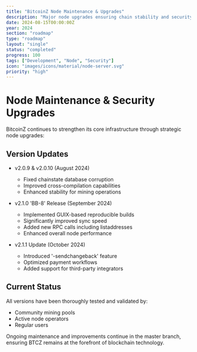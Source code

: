 ```yaml
---
title: "BitcoinZ Node Maintenance & Upgrades"
description: "Major node upgrades ensuring chain stability and security"
date: 2024-08-15T00:00:00Z
year: 2024
section: "roadmap"
type: "roadmap"
layout: "single"
status: "completed"
progress: 100
tags: ["Development", "Node", "Security"]
icon: "images/icons/material/node-server.svg"
priority: "high"
---
```


# Node Maintenance & Security Upgrades

BitcoinZ continues to strengthen its core infrastructure through strategic node upgrades:

## Version Updates
- v2.0.9 & v2.0.10 (August 2024)
  - Fixed chainstate database corruption
  - Improved cross-compilation capabilities
  - Enhanced stability for mining operations

- v2.1.0 'BB-8' Release (September 2024)
  - Implemented GUIX-based reproducible builds
  - Significantly improved sync speed
  - Added new RPC calls including listaddresses
  - Enhanced overall node performance

- v2.1.1 Update (October 2024)
  - Introduced '-sendchangeback' feature
  - Optimized payment workflows
  - Added support for third-party integrators

## Current Status
All versions have been thoroughly tested and validated by:
- Community mining pools
- Active node operators
- Regular users

Ongoing maintenance and improvements continue in the master branch, ensuring BTCZ remains at the forefront of blockchain technology.
